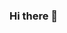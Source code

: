 ### Hi there 👋

<!--
**mr-shoxruxbek/mr-shoxruxbek** is a ✨ _special_ ✨ repository because its `README.md` (this file) appears on your GitHub profile.

Here are some ideas to get you started:

- 🔭 I’m currently working on PayCom
- 🌱 I’m currently learning Flutter
- 👯 I’m looking to collaborate on ...
- 🤔 I’m looking for help with ...
- 💬 Ask me about ...
- 📫 How to reach me: shohruh.maxmudov@mail.ru  
- 😄 Pronouns: ...
- ⚡ Fun fact: ...
-->
